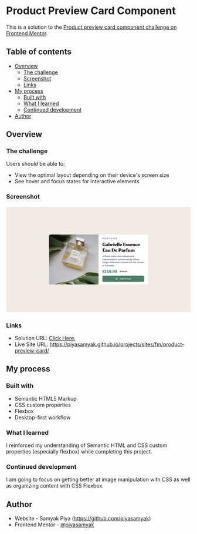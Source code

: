 # Product Preview Card Component

This is a solution to the [Product preview card component challenge on Frontend Mentor](https://www.frontendmentor.io/challenges/product-preview-card-component-GO7UmttRfa).

## Table of contents

- [Overview](#overview)
  - [The challenge](#the-challenge)
  - [Screenshot](#screenshot)
  - [Links](#links)
- [My process](#my-process)
  - [Built with](#built-with)
  - [What I learned](#what-i-learned)
  - [Continued development](#continued-development)
- [Author](#author)

## Overview

### The challenge

Users should be able to:

- View the optimal layout depending on their device's screen size
- See hover and focus states for interactive elements

### Screenshot

![](https://github.com/piyasamyak/Front-End-Projects/blob/main/Frontend%20Mentors/Product%20Preview%20Card%20Component/images/Solution%20Screenshot.png)

### Links

- Solution URL: [Click Here.](https://github.com/piyasamyak/Front-End-Projects/tree/main/Frontend%20Mentors/Product%20Preview%20Card%20Component)
- Live Site URL: https://piyasamyak.github.io/projects/sites/fm/product-preview-card/

## My process

### Built with

- Semantic HTML5 Markup
- CSS custom properties
- Flexbox
- Desktop-first workflow

### What I learned

I reinforced my understanding of Semantic HTML and CSS custom properties (especially flexbox) while completing this project.

### Continued development

I am going to focus on getting better at image manipulation with CSS as well as organizing content with CSS Flexbox.

## Author

- Website - Samyak Piya (https://github.com/piyasamyak)
- Frontend Mentor - [@piyasamyak](https://www.frontendmentor.io/profile/piyasamyak)
